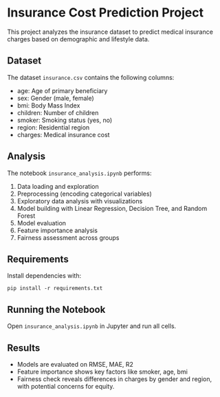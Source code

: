 # Insurance Cost Prediction Project

This project analyzes the insurance dataset to predict medical insurance charges based on demographic and lifestyle data.

## Dataset

The dataset `insurance.csv` contains the following columns:

- age: Age of primary beneficiary
- sex: Gender (male, female)
- bmi: Body Mass Index
- children: Number of children
- smoker: Smoking status (yes, no)
- region: Residential region
- charges: Medical insurance cost

## Analysis

The notebook `insurance_analysis.ipynb` performs:

1. Data loading and exploration
2. Preprocessing (encoding categorical variables)
3. Exploratory data analysis with visualizations
4. Model building with Linear Regression, Decision Tree, and Random Forest
5. Model evaluation
6. Feature importance analysis
7. Fairness assessment across groups

## Requirements

Install dependencies with:

```
pip install -r requirements.txt
```

## Running the Notebook

Open `insurance_analysis.ipynb` in Jupyter and run all cells.

## Results

- Models are evaluated on RMSE, MAE, R2
- Feature importance shows key factors like smoker, age, bmi
- Fairness check reveals differences in charges by gender and region, with potential concerns for equity.